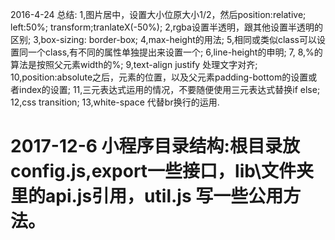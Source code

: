 2016-4-24 总结:
1,图片居中，设置大小位原大小1/2，然后position:relative; left:50%; transform;tranlateX(-50%);
2,rgba设置半透明，跟其他设置半透明的区别;
3,box-sizing: border-box;
4,max-height的用法;
5,相同或类似class可以设置同一个class,有不同的属性单独提出来设置一个;
6,line-height的申明;
7,<meta name="viewport" content="width=device-width, initial-scale=1, maximum-scale=1, minimum-scale=1, user-scalable=no"> 
8,%的算法是按照父元素width的%;
9,text-align justify 处理文字对齐;
10,position:absolute之后，元素的位置，以及父元素padding-bottom的设置或者index的设置;
11,三元表达式运用的情况，不要随便使用三元表达式替换if else;
12,css transition;
13,white-space 代替br换行的运用.

# 2017-12-6 小程序目录结构:根目录放config.js,export一些接口，lib\文件夹里的api.js引用，util.js 写一些公用方法。
